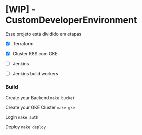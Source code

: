 # [WIP] - CustomDeveloperEnvironment


Esse projeto está dividido em etapas

- [x] Terraform
- [x] Cluster K8S com GKE
- [ ] Jenkins
- [ ] Jenkins build workers


### Build

Create your Backend
`make bucket`

Create your GKE Cluster
`make gke`

Login
`make auth` 

Deploy
`make deploy`
